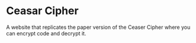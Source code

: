 # Ceasar Cipher
A website that replicates the paper version of the Ceaser Cipher where you can encrypt code and decrypt it. 
